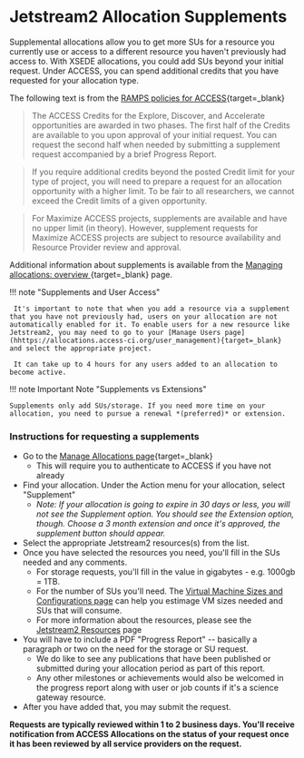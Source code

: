 # Jetstream2 Allocation Supplements

Supplemental allocations allow you to get more SUs for a resource you currently use or access to a different resource you haven't previously had access to. With XSEDE allocations, you could add SUs beyond your initial request. Under ACCESS, you can spend additional credits that you have requested for your allocation type. 

The following text is from the [RAMPS policies for ACCESS](https://allocations.access-ci.org/ramps-policies-faqs#can-i-request-supplemental-credits){target=_blank}

>The ACCESS Credits for the Explore, Discover, and Accelerate opportunities are awarded in two phases. The first half of the Credits are available to you upon approval of your initial request. You can request the second half when needed by submitting a supplement request accompanied by a brief Progress Report.

>If you require additional credits beyond the posted Credit limit for your type of project, you will need to prepare a request for an allocation opportunity with a higher limit. To be fair to all researchers, we cannot exceed the Credit limits of a given opportunity.

>For Maximize ACCESS projects, supplements are available and have no upper limit (in theory). However, supplement requests for Maximize ACCESS projects are subject to resource availability and Resource Provider review and approval.

Additional information about supplements is available from the [Managing allocations: overview
](https://allocations.access-ci.org/manage-allocations-overview#h.ii1cvqx8falk){target=_blank} page.

!!! note "Supplements and User Access"

     It's important to note that when you add a resource via a supplement that you have not previously had, users on your allocation are not automatically enabled for it. To enable users for a new resource like Jetstream2, you may need to go to your [Manage Users page](hhttps://allocations.access-ci.org/user_management){target=_blank} and select the appropriate project.

     It can take up to 4 hours for any users added to an allocation to become active.

!!! note Important Note "Supplements vs Extensions"

    Supplements only add SUs/storage. If you need more time on your allocation, you need to pursue a renewal *(preferred)* or extension.

### Instructions for requesting a supplements

* Go to the [Manage Allocations page](https://allocations.access-ci.org/requests){target=_blank}
    * This will require you to authenticate to ACCESS if you have not already
* Find your allocation. Under the Action menu for your allocation, select "Supplement"
    * *Note: If your allocation is going to expire in 30 days or less, you will not see the Supplement option. You should see the Extension option, though. Choose a 3 month extension and once it's approved, the supplement button should appear.*
* Select the appropriate Jetstream2 resources(s) from the list.
* Once you have selected the resources you need, you'll fill in the SUs needed and any comments.
    * For storage requests, you'll fill in the value in gigabytes - e.g. 1000gb = 1TB.
    * For the number of SUs you'll need. The [Virtual Machine Sizes and Configurations page](../general/vmsizes.md) can help you estimage VM sizes needed and SUs that will consume.
    * For more information about the resources, please see the [Jetstream2 Resources](../general/resources.md) page
* You will have to include a PDF "Progress Report" -- basically a paragraph or two on the need for the storage or SU request.
    * We do like to see any publications that have been published or submitted during your allocation period as part of this report.
    * Any other milestones or achievements would also be welcomed in the progress report along with user or job counts if it's a science gateway resource.
* After you have added that, you may submit the request.

**Requests are typically reviewed within 1 to 2 business days. You'll receive notification from ACCESS Allocations on the status of your request once it has been reviewed by all service providers on the request.**
